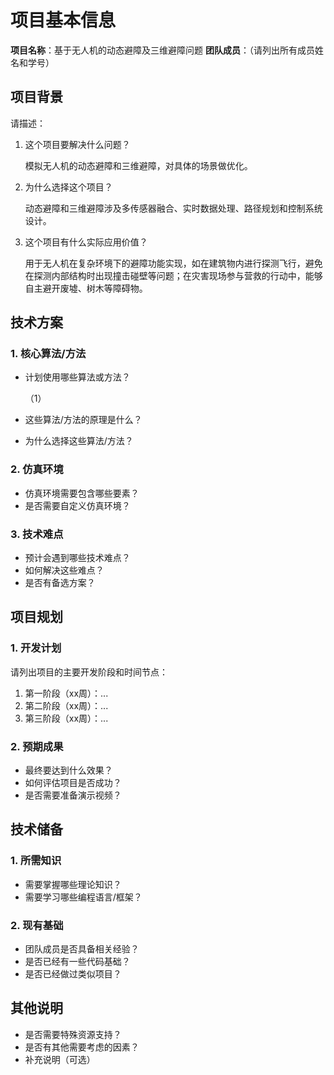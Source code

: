 # 项目基本信息
**项目名称**：基于无人机的动态避障及三维避障问题
**团队成员**：（请列出所有成员姓名和学号）

## 项目背景
请描述：

1. 这个项目要解决什么问题？

   模拟无人机的动态避障和三维避障，对具体的场景做优化。

2. 为什么选择这个项目？

   动态避障和三维避障涉及多传感器融合、实时数据处理、路径规划和控制系统设计。

3. 这个项目有什么实际应用价值？

   用于无人机在复杂环境下的避障功能实现，如在建筑物内进行探测飞行，避免在探测内部结构时出现撞击碰壁等问题；在灾害现场参与营救的行动中，能够自主避开废墟、树木等障碍物。

## 技术方案
### 1. 核心算法/方法
- 计划使用哪些算法或方法？

  （1） 

- 这些算法/方法的原理是什么？

- 为什么选择这些算法/方法？

### 2. 仿真环境
- 仿真环境需要包含哪些要素？
- 是否需要自定义仿真环境？

### 3. 技术难点
- 预计会遇到哪些技术难点？
- 如何解决这些难点？
- 是否有备选方案？

## 项目规划
### 1. 开发计划
请列出项目的主要开发阶段和时间节点：
1. 第一阶段（xx周）：...
2. 第二阶段（xx周）：...
3. 第三阶段（xx周）：...

### 2. 预期成果
- 最终要达到什么效果？
- 如何评估项目是否成功？
- 是否需要准备演示视频？

## 技术储备
### 1. 所需知识
- 需要掌握哪些理论知识？
- 需要学习哪些编程语言/框架？

### 2. 现有基础
- 团队成员是否具备相关经验？
- 是否已经有一些代码基础？
- 是否已经做过类似项目？

## 其他说明
- 是否需要特殊资源支持？
- 是否有其他需要考虑的因素？
- 补充说明（可选） 